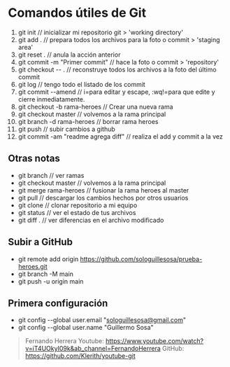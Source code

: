 # Comandos útiles de Git

1.  git init // inicializar mi repositorio git > 'working directory'
2.  git add . // prepara todos los archivos para la foto o commit > 'staging area'
3.  git reset . // anula la acción anterior
4.  git commit -m "Primer commit" // hace la foto o commit > 'repository'
5.  git checkout -- . // reconstruye todos los archivos a la foto del último commit
6.  git log // tengo todo el listado de los commit
7.  git commit --amend // i=para editar y escape, :wq!=para que edite y cierre inmediatamente.
8.  git checkout -b rama-heroes // Crear una nueva rama
9.  git checkout master // volvemos a la rama principal
10. git branch -d rama-heroes // borrar rama heroes
11. git push // subir cambios a github
12. git commit -am "readme agrega diff" // realiza el add y commit a la vez

## Otras notas

-   git branch // ver ramas
-   git checkout master // volvemos a la rama principal
-   git merge rama-heroes // fusionar la rama heroes al master
-   git pull // descargar los cambios hechos por otros usuarios
-   git clone // clonar repositorio a mi equipo
-   git status // ver el estado de tus archivos
-   git diff . // ver diferencias en el archivo modificado

## Subir a GitHub

-   git remote add origin https://github.com/sologuillesosa/prueba-heroes.git
-   git branch -M main
-   git push -u origin main

## Primera configuración

-   git config --global user.email "sologuillesosa@gmail.com"
-   git config --global user.name "Guillermo Sosa"

> Fernando Herrera Youtube: https://www.youtube.com/watch?v=iT4UOkyI09k&ab_channel=FernandoHerrera
> GitHub: https://github.com/Klerith/youtube-git
